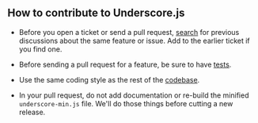## How to contribute to Underscore.js

* Before you open a ticket or send a pull request, [search](https://github.com/documentcloud/underscore/issues) for previous discussions about the same feature or issue. Add to the earlier ticket if you find one.

* Before sending a pull request for a feature, be sure to have [tests](http://underscorejs.org/test/test.html).

* Use the same coding style as the rest of the [codebase](https://github.com/documentcloud/underscore/blob/master/underscore.js).

* In your pull request, do not add documentation or re-build the minified `underscore-min.js` file. We'll do those things before cutting a new release.